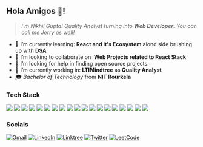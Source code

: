 <!-- ##  Github Stats ⚡

<a href="#">![Top Langs](https://github-readme-stats.vercel.app/api/top-langs/?username=nigupta29&layout=compact&theme=swift&count_private=true&hide_border=true)</a>

<a href="#">![Github stats](https://github-readme-stats.vercel.app/api?username=nigupta29&theme=swift&count_private=true&hide_border=true&line_height=20)</a> -->
<!--
**nigupta29/nigupta29** is a ✨ _special_ ✨ repository because its `README.md` (this file) appears on your GitHub profile.

Here are some ideas to get you started:

- 🤔 I’m looking for help with ...
- 💬 Ask me about ...
- 😄 Pronouns: ...
-->

## Hola Amigos 👋!

> _I'm Nikhil Gupta! Quality Analyst turning into **Web Developer**. You can call me Jerry as well!_

- 🌱 I’m currently learning: **React and it's Ecosystem** alond side brushing up with **DSA**
- 👯 I’m looking to collaborate on: **Web Projects related to React Stack**
- 🤔 I’m looking for help in finding open source projects.
- 🔭 I’m currently working in: **LTIMindtree** as **Quality Analyst**
- 🎓 _Bachelor of Technology_ from **NIT Rourkela**

### Tech Stack

<div class="w-2-of-12-large w-4-of-12-mid w-12-of-12-small">
<img src="https://skillicons.dev/icons?i=java" />
<img src="https://skillicons.dev/icons?i=py" />
<img src="https://skillicons.dev/icons?i=html" />
<img src="https://skillicons.dev/icons?i=css" />
<img src="https://skillicons.dev/icons?i=javascript" />
<img src="https://skillicons.dev/icons?i=bootstrap" />
<img src="https://skillicons.dev/icons?i=tailwind" />
<img src="https://skillicons.dev/icons?i=react" />
<img src="https://skillicons.dev/icons?i=nodejs" />
<img src="https://skillicons.dev/icons?i=express" />
<img src="https://skillicons.dev/icons?i=selenium" />
<img src="https://skillicons.dev/icons?i=mongodb" />
<img src="https://skillicons.dev/icons?i=mysql" />
<img src="https://skillicons.dev/icons?i=figma" />
<img src="https://skillicons.dev/icons?i=git" />
<img src="https://skillicons.dev/icons?i=github" />
<img src="https://skillicons.dev/icons?i=eclipse" />
<img src="https://skillicons.dev/icons?i=vscode" />
<img src="https://skillicons.dev/icons?i=postman" />
</div>

### Socials

[![Gmail](https://img.shields.io/badge/Gmail-D14836?style=for-the-badge&logo=gmail&logoColor=white)](mailto:nikhil.gupts5667@gmail.com?subject=connect%20with%20Nikhil%20Gupta)
[![LinkedIn](https://img.shields.io/badge/linkedin-%230077B5.svg?style=for-the-badge&logo=linkedin&logoColor=white)](https://in.linkedin.com/in/nigupta29)
[![Linktree](https://img.shields.io/badge/linktree-1de9b6?style=for-the-badge&logo=linktree&logoColor=white)]()
[![Twitter](https://img.shields.io/badge/Twitter-%231DA1F2.svg?style=for-the-badge&logo=Twitter&logoColor=white)](https://twitter.com/code_with_jerry)
[![LeetCode](https://img.shields.io/badge/LeetCode-000000?style=for-the-badge&logo=LeetCode&logoColor=#d16c06)](https://leetcode.com/nigupta29/)
